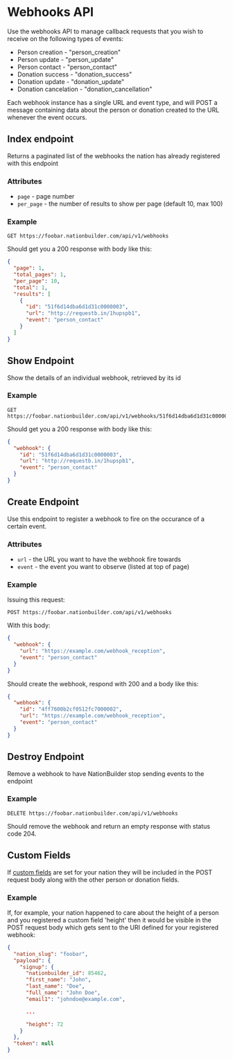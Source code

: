 Webhooks API
============

Use the webhooks API to manage callback requests that you wish to receive on the following types of events:

* Person creation - "person_creation"
* Person update - "person_update"
* Person contact - "person_contact"
* Donation success - "donation_success"
* Donation update - "donation_update"
* Donation cancelation - "donation_cancellation"

Each webhook instance has a single URL and event type, and will POST a message containing data about the person or donation created to the URL whenever the event occurs.

Index endpoint
--------------
Returns a paginated list of the webhooks the nation has already registered with this endpoint

### Attributes

* `page` - page number
* `per_page` - the number of results to show per page (default 10, max 100)


### Example

```
GET https://foobar.nationbuilder.com/api/v1/webhooks
```

Should get you a 200 response with body like this:

```json
{
  "page": 1,
  "total_pages": 1,
  "per_page": 10,
  "total": 1,
  "results": [
    {
      "id": "51f6d14dba6d1d31c0000003",
      "url": "http://requestb.in/1hupspb1",
      "event": "person_contact"
    }
  ]
}
```

Show Endpoint
-------------
Show the details of an individual webhook, retrieved by its id

### Example

```
GET https://foobar.nationbuilder.com/api/v1/webhooks/51f6d14dba6d1d31c0000003
```

Should get you a 200 response with body like this:

```json
{
  "webhook": {
    "id": "51f6d14dba6d1d31c0000003",
    "url": "http://requestb.in/1hupspb1",
    "event": "person_contact"
  }
}
```

Create Endpoint
---------------
Use this endpoint to register a webhook to fire on the occurance of a certain event.

### Attributes

* `url` - the URL you want to have the webhook fire towards
* `event` - the event you want to observe (listed at top of page)

### Example

Issuing this request:

```
POST https://foobar.nationbuilder.com/api/v1/webhooks
```

With this body:

```json
{
  "webhook": {
    "url": "https://example.com/webhook_reception",
    "event": "person_contact"
  }
}
```

Should create the webhook, respond with 200 and a body like this:

```json
{
  "webhook": {
    "id": "4ff7600b2cf0512fc7000002",
    "url": "https://example.com/webhook_reception",
    "event": "person_contact"
  }
}
```

Destroy Endpoint
----------------
Remove a webhook to have NationBuilder stop sending events to the endpoint

### Example

```
DELETE https://foobar.nationbuilder.com/api/v1/webhooks
```

Should remove the webhook and return an empty response with status code 204.

Custom Fields
-------------
If [custom fields](http://nationbuilder.com/custom_fields) are set for your nation they will be included in the POST request body along with the other person or donation fields.

### Example
If, for example, your nation happened to care about the height of a person and you registered a custom field 'height' then it would be visible in the POST request body which gets sent to the URI defined for your registered webhook:

```json
{
  "nation_slug": "foobar",
  "payload": {
    "signup": {
      "nationbuilder_id": 85462,
      "first_name": "John",
      "last_name": "Doe",
      "full_name": "John Doe",
      "email1": "johndoe@example.com",

      ...

      "height": 72
    }
  },
  "token": null
}
```
